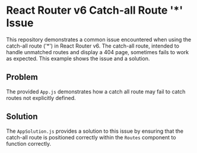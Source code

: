 # React Router v6 Catch-all Route '*' Issue

This repository demonstrates a common issue encountered when using the catch-all route ('*') in React Router v6. The catch-all route, intended to handle unmatched routes and display a 404 page, sometimes fails to work as expected.  This example shows the issue and a solution.

## Problem
The provided `App.js` demonstrates how a catch all route may fail to catch routes not explicitly defined.

## Solution
The `AppSolution.js` provides a solution to this issue by ensuring that the catch-all route is positioned correctly within the `Routes` component to function correctly.